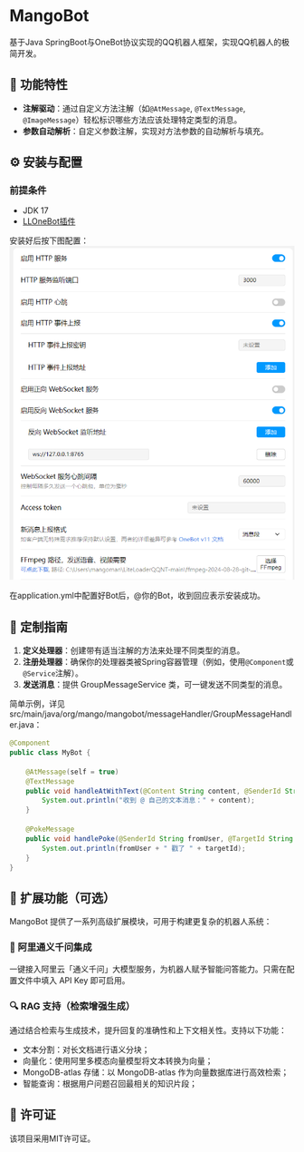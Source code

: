 # MangoBot

基于Java SpringBoot与OneBot协议实现的QQ机器人框架，实现QQ机器人的极简开发。

## 🌟 功能特性

- **注解驱动**：通过自定义方法注解（如`@AtMessage`, `@TextMessage`, `@ImageMessage`）轻松标识哪些方法应该处理特定类型的消息。
- **参数自动解析**：自定义参数注解，实现对方法参数的自动解析与填充。



## ⚙ 安装与配置

### 	前提条件

- JDK 17
- [LLOneBot插件](https://llonebot.com/zh-CN/guide/getting-started)

安装好后按下图配置：
![image](https://github.com/mangomaner/MangoBot/blob/main/image/LLOneBotconfig.png)

在application.yml中配置好Bot后，@你的Bot，收到回应表示安装成功。



## 🔧 定制指南

1. **定义处理器**：创建带有适当注解的方法来处理不同类型的消息。
2. **注册处理器**：确保你的处理器类被Spring容器管理（例如，使用`@Component`或`@Service`注解）。
3. **发送消息**：提供 GroupMessageService 类，可一键发送不同类型的消息。

简单示例，详见src/main/java/org/mango/mangobot/messageHandler/GroupMessageHandler.java：

```java
@Component
public class MyBot {

    @AtMessage(self = true)
    @TextMessage
    public void handleAtWithText(@Content String content, @SenderId String senderId) {
        System.out.println("收到 @ 自己的文本消息：" + content);
    }

    @PokeMessage
    public void handlePoke(@SenderId String fromUser, @TargetId String targetId) {
        System.out.println(fromUser + " 戳了 " + targetId);
    }
}
```

## 🧩 扩展功能（可选）

MangoBot 提供了一系列高级扩展模块，可用于构建更复杂的机器人系统：

### 🤖 阿里通义千问集成

一键接入阿里云「通义千问」大模型服务，为机器人赋予智能问答能力。只需在配置文件中填入 API Key 即可启用。

### 🔍 RAG 支持（检索增强生成）

通过结合检索与生成技术，提升回复的准确性和上下文相关性。支持以下功能：

- 文本分割：对长文档进行语义分块；
- 向量化：使用阿里多模态向量模型将文本转换为向量；
- MongoDB-atlas 存储：以 MongoDB-atlas 作为向量数据库进行高效检索；
- 智能查询：根据用户问题召回最相关的知识片段；



## 📄 许可证

该项目采用MIT许可证。